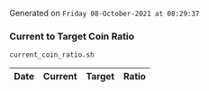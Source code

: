 Generated on `Friday 08-October-2021 at 08:29:37`

### Current to Target Coin Ratio
`current_coin_ratio.sh`

Date|Current|Target|Ratio
---|---|---|---
